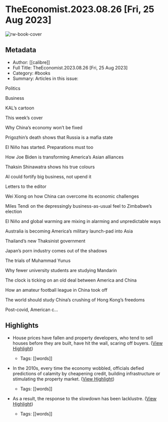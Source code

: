 # TheEconomist.2023.08.26 [Fri, 25 Aug 2023]

![rw-book-cover](https://readwise-assets.s3.amazonaws.com/media/uploaded_book_covers/profile_1050896/ZkC4g2R459CgfsduTl_GL7ZA1bcNEoBiYKajERkzVmQ-cover-cover.jpg)

## Metadata
- Author: [[calibre]]
- Full Title: TheEconomist.2023.08.26 [Fri, 25 Aug 2023]
- Category: #books
- Summary: Articles in this issue:

Politics

Business

KAL’s cartoon

This week’s cover

Why China’s economy won’t be fixed

Prigozhin’s death shows that Russia is a mafia state

El Niño has started. Preparations must too

How Joe Biden is transforming America’s Asian alliances

Thaksin Shinawatra shows his true colours

AI could fortify big business, not upend it

Letters to the editor

Wei Xiong on how China can overcome its economic challenges

Miles Tendi on the depressingly business-as-usual feel to Zimbabwe’s election

El Niño and global warming are mixing in alarming and unpredictable ways

Australia is becoming America’s military launch-pad into Asia

Thailand’s new Thaksinist government

Japan’s porn industry comes out of the shadows

The trials of Muhammad Yunus

Why fewer university students are studying Mandarin

The clock is ticking on an old deal between America and China

How an amateur football league in China took off

The world should study China’s crushing of Hong Kong’s freedoms

Post-covid, American c...

## Highlights
- House prices have fallen and property developers, who tend to sell houses before they are built, have hit the wall, scaring off buyers. ([View Highlight](https://read.readwise.io/read/01ha227zmztzjbssmgdnw3erxg))
    - Tags: [[words]] 

- In the 2010s, every time the economy wobbled, officials defied predictions of calamity by cheapening credit, building infrastructure or stimulating the property market. ([View Highlight](https://read.readwise.io/read/01ha24jx4wvzw1bjd6p335ftwg))
    - Tags: [[words]] 

- As a result, the response to the slowdown has been lacklustre. ([View Highlight](https://read.readwise.io/read/01ha2e4qkbewjwnxy7hzq2ahev))
    - Tags: [[words]] 

